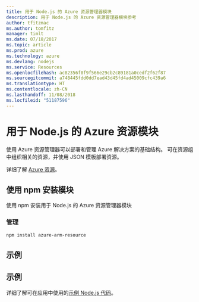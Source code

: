 ```yaml
---
title: 用于 Node.js 的 Azure 资源管理器模块
description: 用于 Node.js 的 Azure 资源管理器模块参考
author: tfitzmac
ms.author: tomfitz
manager: timlt
ms.date: 07/18/2017
ms.topic: article
ms.prod: azure
ms.technology: azure
ms.devlang: nodejs
ms.service: Resources
ms.openlocfilehash: ac82356f0f9f566e29cb2c89181a0cedf2f62f87
ms.sourcegitcommit: a748445fdd0dd7ead43d45fd4ad45009cfc439a6
ms.translationtype: HT
ms.contentlocale: zh-CN
ms.lasthandoff: 11/08/2018
ms.locfileid: "51187596"
---
```

# <a name="azure-resource-modules-for-nodejs"></a>用于 Node.js 的 Azure 资源模块

使用 Azure 资源管理器可以部署和管理 Azure 解决方案的基础结构。 可在资源组中组织相关的资源，并使用 JSON 模板部署资源。

详细了解 [Azure 资源](https://docs.microsoft.com/azure/azure-resource-manager/)。

## <a name="install-the-modules-with-npm"></a>使用 npm 安装模块

使用 npm 安装用于 Node.js 的 Azure 资源管理器模块

### <a name="management"></a>管理

```bash
npm install azure-arm-resource
```

## <a name="example"></a>示例

## <a name="samples"></a>示例

详细了解可在应用中使用的[示例 Node.js 代码](https://azure.microsoft.com/resources/samples/?platform=nodejs)。